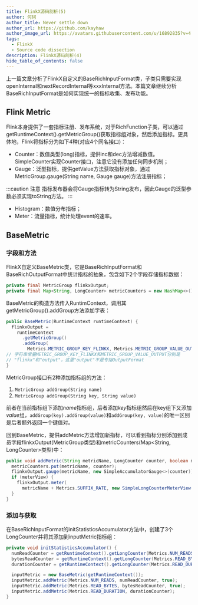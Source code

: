 ```yaml
---
title: FlinkX源码剖析(5)
author: 何轲
author_title: Never settle down
author_url: https://github.com/kayhaw
author_image_url: https://avatars.githubusercontent.com/u/16892835?v=4
tags: 
  - FlinkX
  - Source code dissection
description: FlinkX源码剖析(4)
hide_table_of_contents: false
---
```


上一篇文章分析了FlinkX自定义的BaseRichInputFormat类，子类只需要实现openInternal和nextRecordInternal等xxxInternal方法。本篇文章继续分析BaseRichInputFormat是如何实现统一的指标收集、发布功能。

<!--truncate-->

## Flink Metric

Flink本身提供了一套指标注册、发布系统，对于RichFunction子类，可以通过getRuntimeContext().getMetricGroup()获取指标组对象，然后添加指标。更具体地，Flink将指标分为如下4种(对应4个同名接口)：

- Counter：数值类型(long)指标，提供inc和dec方法增减数值。SimpleCounter实现Counter接口，注意它没有添加任何同步机制；
- Gauge：泛型指标，提供getValue方法获取指标对象，通过MetricGroup.gauge(String name, Gauge gauge)方法注册指标；

:::caution 注意
指标发布器会将Gauge指标转为String发布，因此Gauge的泛型参数必须实现toString方法。
:::

- Histogram：数值分布指标；
- Meter：流量指标，统计处理event的速率。

## BaseMetric

### 字段和方法

FlinkX自定义BaseMetric类，它是BaseRichInputFormat和BaseRichOutputFormat中统计指标的抽象，包含如下2个字段存储指标数据：

```java
private final MetricGroup flinkxOutput;
private final Map<String, LongCounter> metricCounters = new HashMap<>();
```

BaseMetric的构造方法传入RuntimContext，调用其getMetricGroup().addGroup方法添加字表：

```java
public BaseMetric(RuntimeContext runtimeContext) {
  flinkxOutput =
    runtimeContext
      .getMetricGroup()
      .addGroup(
        Metrics.METRIC_GROUP_KEY_FLINKX, Metrics.METRIC_GROUP_VALUE_OUTPUT);
// 字符串常量METRIC_GROUP_KEY_FLINKX和METRIC_GROUP_VALUE_OUTPUT分别是
// "flinkx"和"output"，这里"output"不是专指OutputFormat
}
```

MetricGroup接口有2种添加指标组的方法：

1. `MetricGroup addGroup(String name)`
2. `MetricGroup addGroup(String key, String value)`

前者在当前指标组下添加*name*指标组，后者添加*key*指标组然后在key组下又添加*value*组，`addGroup(key).addGroup(value)`和`addGroup(key, value)`的唯一区别是后者额外返回一个键值对。

回到BaseMetric，提供addMetric方法增加新指标，可以看到指标分别添加到成员字段flinkxOutput(MetricGroup类型)和metricCounters(Map<String, LongCounter\>类型)中：

```java
public void addMetric(String metricName, LongCounter counter, boolean meterView) {
  metricCounters.put(metricName, counter);
  flinkxOutput.gauge(metricName, new SimpleAccumulatorGauge<>(counter));
  if (meterView) {
    flinkxOutput.meter(
      metricName + Metrics.SUFFIX_RATE, new SimpleLongCounterMeterView(counter, 20));
  }
}
```

### 添加与获取

在BaseRichInputFormat的initStatisticsAccumulator方法中，创建了3个LongCounter并将其添加到inputMetric指标组：

```java
private void initStatisticsAccumulator() {
  numReadCounter = getRuntimeContext().getLongCounter(Metrics.NUM_READS);
  bytesReadCounter = getRuntimeContext().getLongCounter(Metrics.READ_BYTES);
  durationCounter = getRuntimeContext().getLongCounter(Metrics.READ_DURATION);

  inputMetric = new BaseMetric(getRuntimeContext());
  inputMetric.addMetric(Metrics.NUM_READS, numReadCounter, true);
  inputMetric.addMetric(Metrics.READ_BYTES, bytesReadCounter, true);
  inputMetric.addMetric(Metrics.READ_DURATION, durationCounter);
}
```
